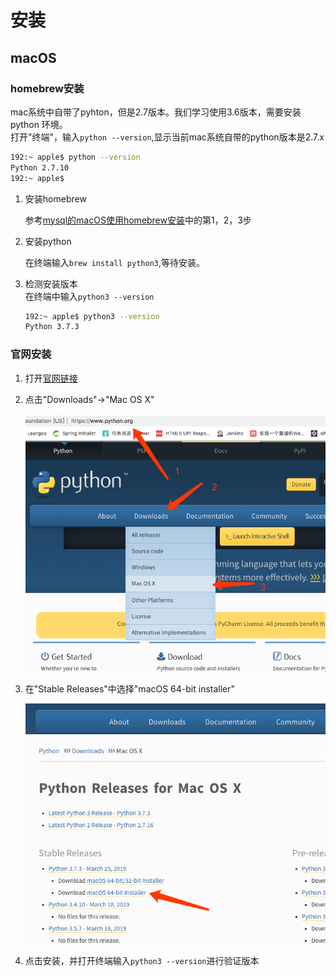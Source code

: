 # 安装

## macOS

### homebrew安装

mac系统中自带了pyhton，但是2.7版本。我们学习使用3.6版本，需要安装python 环境。  
打开"终端"，输入`python --version`,显示当前mac系统自带的python版本是2.7.x  

```bash
192:~ apple$ python --version
Python 2.7.10
192:~ apple$ 
```

1. 安装homebrew

    参考[mysql的macOS使用homebrew安装](http://hanzidan.com/sql4pm/%E5%AE%89%E8%A3%85mysql.html)中的第1，2，3步 

2. 安装python

    在终端输入`brew install python3`,等待安装。

3. 检测安装版本  
    在终端中输入`python3 --version`  

    ```bash
    192:~ apple$ python3 --version
    Python 3.7.3
    ```  

### 官网安装

1. 打开[官网链接](https://www.python.org)  

2. 点击"Downloads"->"Mac OS X"  

    ![install1](./images/install1.png)  

3. 在"Stable Releases"中选择"macOS 64-bit installer"  

    ![install2](./images/install2.png)  

4. 点击安装，并打开终端输入`python3 --version`进行验证版本